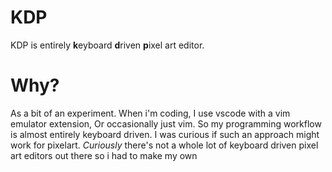# KDP
KDP is entirely **k**eyboard **d**riven **p**ixel art editor.

# Why?
As a bit of an experiment. When i'm coding, I use vscode with a vim emulator extension, Or occasionally just vim. So my programming workflow is almost entirely keyboard driven. I was curious if such an approach might work for pixelart. *Curiously* there's not a whole lot of keyboard driven pixel art editors out there so i had to make my own
